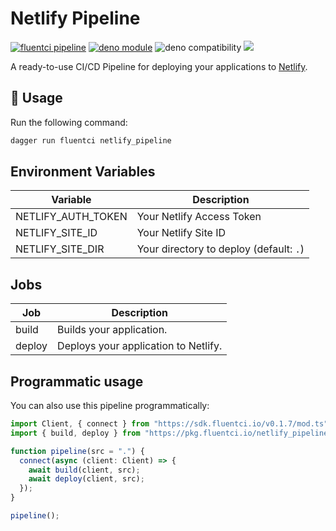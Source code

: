 # Netlify Pipeline

[![fluentci pipeline](https://img.shields.io/badge/dynamic/json?label=pkg.fluentci.io&labelColor=%23000&color=%23460cf1&url=https%3A%2F%2Fapi.fluentci.io%2Fv1%2Fpipeline%2Fnetlify_pipeline&query=%24.version)](https://pkg.fluentci.io/netlify_pipeline)
[![deno module](https://shield.deno.dev/x/netlify_pipeline)](https://deno.land/x/netlify_pipeline)
![deno compatibility](https://shield.deno.dev/deno/^1.34)
[![](https://img.shields.io/codecov/c/gh/fluent-ci-templates/netlify-pipeline)](https://codecov.io/gh/fluent-ci-templates/netlify-pipeline)

A ready-to-use CI/CD Pipeline for deploying your applications to [Netlify](https://www.netlify.com).


## 🚀 Usage

Run the following command:

```bash
dagger run fluentci netlify_pipeline
```

## Environment Variables

| Variable           | Description                             |
|--------------------|-----------------------------------------|
| NETLIFY_AUTH_TOKEN | Your Netlify Access Token               |
| NETLIFY_SITE_ID    | Your Netlify Site ID                    |
| NETLIFY_SITE_DIR   | Your directory to deploy (default: `.`) |

## Jobs

| Job     | Description                          |
|---------|--------------------------------------|
| build   | Builds your application.             |
| deploy  | Deploys your application to Netlify. |

## Programmatic usage

You can also use this pipeline programmatically:

```typescript
import Client, { connect } from "https://sdk.fluentci.io/v0.1.7/mod.ts";
import { build, deploy } from "https://pkg.fluentci.io/netlify_pipeline@v0.5.2/mod.ts";

function pipeline(src = ".") {
  connect(async (client: Client) => {
    await build(client, src);
    await deploy(client, src);
  });
}

pipeline();

```
